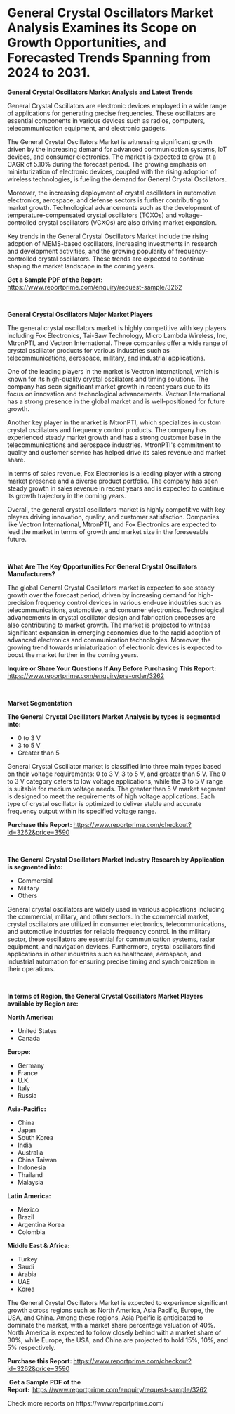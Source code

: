 <p><h1>General Crystal Oscillators Market Analysis Examines its Scope on Growth Opportunities, and Forecasted Trends Spanning from 2024 to 2031.</h1></p><p><strong>General Crystal Oscillators Market Analysis and Latest Trends</strong></p>
<p><p>General Crystal Oscillators are electronic devices employed in a wide range of applications for generating precise frequencies. These oscillators are essential components in various devices such as radios, computers, telecommunication equipment, and electronic gadgets.</p><p>The General Crystal Oscillators Market is witnessing significant growth driven by the increasing demand for advanced communication systems, IoT devices, and consumer electronics. The market is expected to grow at a CAGR of 5.10% during the forecast period. The growing emphasis on miniaturization of electronic devices, coupled with the rising adoption of wireless technologies, is fueling the demand for General Crystal Oscillators.</p><p>Moreover, the increasing deployment of crystal oscillators in automotive electronics, aerospace, and defense sectors is further contributing to market growth. Technological advancements such as the development of temperature-compensated crystal oscillators (TCXOs) and voltage-controlled crystal oscillators (VCXOs) are also driving market expansion.</p><p>Key trends in the General Crystal Oscillators Market include the rising adoption of MEMS-based oscillators, increasing investments in research and development activities, and the growing popularity of frequency-controlled crystal oscillators. These trends are expected to continue shaping the market landscape in the coming years.</p></p>
<p><strong>Get a Sample PDF of the Report:&nbsp;</strong> <a href="https://www.reportprime.com/enquiry/request-sample/3262">https://www.reportprime.com/enquiry/request-sample/3262</a></p>
<p>&nbsp;</p>
<p><strong>General Crystal Oscillators Major Market Players</strong></p>
<p><p>The general crystal oscillators market is highly competitive with key players including Fox Electronics, Tai-Saw Technology, Micro Lambda Wireless, Inc, MtronPTI, and Vectron International. These companies offer a wide range of crystal oscillator products for various industries such as telecommunications, aerospace, military, and industrial applications.</p><p>One of the leading players in the market is Vectron International, which is known for its high-quality crystal oscillators and timing solutions. The company has seen significant market growth in recent years due to its focus on innovation and technological advancements. Vectron International has a strong presence in the global market and is well-positioned for future growth.</p><p>Another key player in the market is MtronPTI, which specializes in custom crystal oscillators and frequency control products. The company has experienced steady market growth and has a strong customer base in the telecommunications and aerospace industries. MtronPTI's commitment to quality and customer service has helped drive its sales revenue and market share.</p><p>In terms of sales revenue, Fox Electronics is a leading player with a strong market presence and a diverse product portfolio. The company has seen steady growth in sales revenue in recent years and is expected to continue its growth trajectory in the coming years.</p><p>Overall, the general crystal oscillators market is highly competitive with key players driving innovation, quality, and customer satisfaction. Companies like Vectron International, MtronPTI, and Fox Electronics are expected to lead the market in terms of growth and market size in the foreseeable future.</p></p>
<p>&nbsp;</p>
<p><strong>What Are The Key Opportunities For General Crystal Oscillators Manufacturers?</strong></p>
<p><p>The global General Crystal Oscillators market is expected to see steady growth over the forecast period, driven by increasing demand for high-precision frequency control devices in various end-use industries such as telecommunications, automotive, and consumer electronics. Technological advancements in crystal oscillator design and fabrication processes are also contributing to market growth. The market is projected to witness significant expansion in emerging economies due to the rapid adoption of advanced electronics and communication technologies. Moreover, the growing trend towards miniaturization of electronic devices is expected to boost the market further in the coming years.</p></p>
<p><strong>Inquire or Share Your Questions If Any Before Purchasing This Report:</strong> <a href="https://www.reportprime.com/enquiry/pre-order/3262">https://www.reportprime.com/enquiry/pre-order/3262</a></p>
<p>&nbsp;</p>
<p><strong>Market Segmentation</strong></p>
<p><strong>The General Crystal Oscillators Market Analysis by types is segmented into:</strong></p>
<p><ul><li>0 to 3 V</li><li>3 to 5 V</li><li>Greater than 5</li></ul></p>
<p><p>General Crystal Oscillator market is classified into three main types based on their voltage requirements: 0 to 3 V, 3 to 5 V, and greater than 5 V. The 0 to 3 V category caters to low voltage applications, while the 3 to 5 V range is suitable for medium voltage needs. The greater than 5 V market segment is designed to meet the requirements of high voltage applications. Each type of crystal oscillator is optimized to deliver stable and accurate frequency output within its specified voltage range.</p></p>
<p><strong>Purchase this Report:&nbsp;</strong><a href="https://www.reportprime.com/checkout?id=3262&price=3590">https://www.reportprime.com/checkout?id=3262&price=3590</a></p>
<p>&nbsp;</p>
<p><strong>The General Crystal Oscillators Market Industry Research by Application is segmented into:</strong></p>
<p><ul><li>Commercial</li><li>Military</li><li>Others</li></ul></p>
<p><p>General crystal oscillators are widely used in various applications including the commercial, military, and other sectors. In the commercial market, crystal oscillators are utilized in consumer electronics, telecommunications, and automotive industries for reliable frequency control. In the military sector, these oscillators are essential for communication systems, radar equipment, and navigation devices. Furthermore, crystal oscillators find applications in other industries such as healthcare, aerospace, and industrial automation for ensuring precise timing and synchronization in their operations.</p></p>
<p>&nbsp;</p>
<p><strong>In terms of Region, the General Crystal Oscillators Market Players available by Region are:</strong></p>
<p>
    <p> <strong> North America: </strong>
        <ul>
            <li>United States</li>
            <li>Canada</li>
        </ul>
        </p> 
    <p> <strong> Europe: </strong>
        <ul>
            <li>Germany</li>
            <li>France</li>
            <li>U.K.</li>
            <li>Italy</li>
            <li>Russia</li>
        </ul>
        </p> 
    <p> <strong> Asia-Pacific: </strong>
        <ul>
            <li>China</li>
            <li>Japan</li>
            <li>South Korea</li>
            <li>India</li>
            <li>Australia</li>
            <li>China Taiwan</li>
            <li>Indonesia</li>
            <li>Thailand</li>
            <li>Malaysia</li>
        </ul>
        </p> 
    <p> <strong> Latin America: </strong>
        <ul>
            <li>Mexico</li>
            <li>Brazil</li>
            <li>Argentina Korea</li>
            <li>Colombia</li>
        </ul>
        </p> 
    <p> <strong> Middle East & Africa: </strong>
        <ul>
            <li>Turkey</li>
            <li>Saudi</li>
            <li>Arabia</li>
            <li>UAE</li>
            <li>Korea</li>
        </ul>
    </p>
    </p>
<p><p>The General Crystal Oscillators Market is expected to experience significant growth across regions such as North America, Asia Pacific, Europe, the USA, and China. Among these regions, Asia Pacific is anticipated to dominate the market, with a market share percentage valuation of 40%. North America is expected to follow closely behind with a market share of 30%, while Europe, the USA, and China are projected to hold 15%, 10%, and 5% respectively.</p></p>
<p><strong>Purchase this Report: </strong><a href="https://www.reportprime.com/checkout?id=3262&price=3590">https://www.reportprime.com/checkout?id=3262&price=3590</a></p>
<p>&nbsp;<strong>Get a Sample PDF of the Report:&nbsp;&nbsp;</strong><a href="https://www.reportprime.com/enquiry/request-sample/3262">https://www.reportprime.com/enquiry/request-sample/3262</a></p>
<p><strong></strong></p>
<p>Check more reports on https://www.reportprime.com/</p>